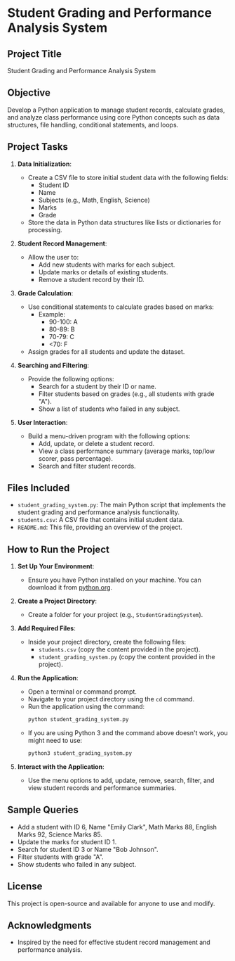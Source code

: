 # Student Grading and Performance Analysis System

## Project Title

Student Grading and Performance Analysis System

## Objective

Develop a Python application to manage student records, calculate grades, and analyze class performance using core Python concepts such as data structures, file handling, conditional statements, and loops.

## Project Tasks

1. **Data Initialization**:

   - Create a CSV file to store initial student data with the following fields:
     - Student ID
     - Name
     - Subjects (e.g., Math, English, Science)
     - Marks
     - Grade
   - Store the data in Python data structures like lists or dictionaries for processing.

2. **Student Record Management**:

   - Allow the user to:
     - Add new students with marks for each subject.
     - Update marks or details of existing students.
     - Remove a student record by their ID.

3. **Grade Calculation**:

   - Use conditional statements to calculate grades based on marks:
     - Example:
       - 90-100: A
       - 80-89: B
       - 70-79: C
       - <70: F
   - Assign grades for all students and update the dataset.

4. **Searching and Filtering**:

   - Provide the following options:
     - Search for a student by their ID or name.
     - Filter students based on grades (e.g., all students with grade "A").
     - Show a list of students who failed in any subject.

5. **User Interaction**:
   - Build a menu-driven program with the following options:
     - Add, update, or delete a student record.
     - View a class performance summary (average marks, top/low scorer, pass percentage).
     - Search and filter student records.

## Files Included

- `student_grading_system.py`: The main Python script that implements the student grading and performance analysis functionality.
- `students.csv`: A CSV file that contains initial student data.
- `README.md`: This file, providing an overview of the project.

## How to Run the Project

1. **Set Up Your Environment**:

   - Ensure you have Python installed on your machine. You can download it from [python.org](https://www.python.org/downloads/).

2. **Create a Project Directory**:

   - Create a folder for your project (e.g., `StudentGradingSystem`).

3. **Add Required Files**:

   - Inside your project directory, create the following files:
     - `students.csv` (copy the content provided in the project).
     - `student_grading_system.py` (copy the content provided in the project).

4. **Run the Application**:

   - Open a terminal or command prompt.
   - Navigate to your project directory using the `cd` command.
   - Run the application using the command:
     ```bash
     python student_grading_system.py
     ```
   - If you are using Python 3 and the command above doesn't work, you might need to use:
     ```bash
     python3 student_grading_system.py
     ```

5. **Interact with the Application**:
   - Use the menu options to add, update, remove, search, filter, and view student records and performance summaries.

## Sample Queries

- Add a student with ID 6, Name "Emily Clark", Math Marks 88, English Marks 92, Science Marks 85.
- Update the marks for student ID 1.
- Search for student ID 3 or Name "Bob Johnson".
- Filter students with grade "A".
- Show students who failed in any subject.

## License

This project is open-source and available for anyone to use and modify.

## Acknowledgments

- Inspired by the need for effective student record management and performance analysis.
